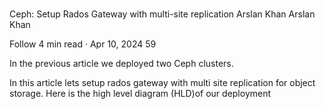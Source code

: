 # **[](https://medium.com/@arslankhanali/ceph-setup-rados-gateway-with-multi-site-replication-b158ee5c0e86)**

Ceph: Setup Rados Gateway with multi-site replication
Arslan Khan
Arslan Khan

Follow
4 min read
·
Apr 10, 2024
59

In the previous article we deployed two Ceph clusters.

In this article lets setup rados gateway with multi site replication for object storage. Here is the high level diagram (HLD)of our deployment

